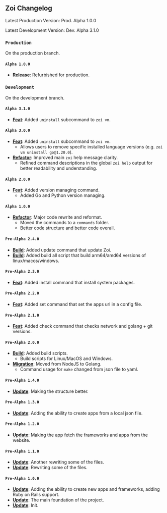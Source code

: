 ## Zoi Changelog

Latest Production Version: Prod. Alpha 1.0.0

Latest Development Version: Dev. Alpha 3.1.0

### `Production`

On the production branch.

#### `Alpha 1.0.0`

- **[Release](https://codeberg.org/Zusty/Zoi/commit/ca69280ea5d4646443f802d8d93b4d41329201d4)**: Refurbished for production.

### `Development`

On the development branch.

#### `Alpha 3.1.0`

- **[Feat](https://codeberg.org/Zusty/Zoi/commit/ca69280ea5d4646443f802d8d93b4d41329201d4)**: Added `uninstall` subcommand to `zoi vm`.

#### `Alpha 3.0.0`

- **[Feat](https://codeberg.org/Zusty/Zoi/commit/ca69280ea5d4646443f802d8d93b4d41329201d4)**: Added `uninstall` subcommand to `zoi vm`.
  - Allows users to remove specific installed language versions (e.g. `zoi vm uninstall go@1.20.0`).
- **[Refactor](https://codeberg.org/Zusty/Zoi/commit/fdf6829e6f4d38d132d390ee2ab8db4b5908757b)**: Improved main `zoi` help message clarity.
  - Refined command descriptions in the global `zoi help` output for better readability and understanding.

#### `Alpha 2.0.0`

- **[Feat](https://codeberg.org/Zusty/Zoi/commit/10bb62995a36af7ac7a40189f61da3ea3d32f22c)**: Added version managing command.
  - Added Go and Python version managing.

#### `Alpha 1.0.0`

- **[Refactor](https://codeberg.org/Zusty/Zoi/commit/dd14259cbc068a909f8f199d18e74336974c3509)**: Major code rewrite and reformat.
  - Moved the commands to a `commands` folder.
  - Better code structure and better code overall.

#### `Pre-Alpha 2.4.0`

- **[Build](https://codeberg.org/Zusty/Zoi/commit/6cee0ebc1f1628b24199b49eec357af754e98e5d)**: Added update command that update Zoi.
- **[Build](https://codeberg.org/Zusty/Zoi/commit/a4f934a124944c0c43823cb1c4aa1ee125f24e66)**: Added build all script that build arm64/amd64 versions of linux/macos/windows.

#### `Pre-Alpha 2.3.0`

- **[Feat](https://codeberg.org/Zusty/Zoi/commit/0301d37024cc4039ed48732ca79dcbaaa676fe5b)**: Added install command that install system packages.

#### `Pre-Alpha 2.2.0`

- **[Feat](https://codeberg.org/Zusty/Zoi/commit/df797efeb464ad0bb44779c5cd483dada90b44e5)**: Added set command that set the apps url in a config file.

#### `Pre-Alpha 2.1.0`

- **[Feat](https://codeberg.org/Zusty/Zoi/commit/15f346515d59259912658fbfe612765f89ef8adf)**: Added check command that checks network and golang + git versions.

#### `Pre-Alpha 2.0.0`

- **[Build](https://codeberg.org/Zusty/Zoi/commit/f9e2ac0e85666e4278b0879660345002e192a160)**: Added build scripts.
  - Build scripts for Linux/MacOS and Windows.
- **[Migration](https://codeberg.org/Zusty/Zoi/commit/63e15431d8942837c5f61a86bccfb8a49da4ef75)**: Moved from NodeJS to Golang.
  - Command usage for `make` changed from json file to yaml.

#### `Pre-Alpha 1.4.0`

- **[Update](https://codeberg.org/Zusty/Zoi/commit/398566c19919fed4e4e1a8384e94130576b8379b)**: Making the structure better.

#### `Pre-Alpha 1.3.0`

- **[Update](https://codeberg.org/Zusty/Zoi/commit/2ec7db3bbea65b5f3edd996ec3e203fb0256f9d9)**: Adding the ability to create apps from a local json file.

#### `Pre-Alpha 1.2.0`

- **[Update](https://codeberg.org/Zusty/Zoi/commit/25207842ee535b2a4c6d565f84bebdd3aa46b339)**: Making the app fetch the frameworks and apps from the website.

#### `Pre-Alpha 1.1.0`

- **[Update](https://codeberg.org/Zusty/Zoi/commit/f678c78064148f1bffaf431f0ead31b6afcdd38f)**: Another rewriting some of the files.
- **[Update](https://codeberg.org/Zusty/Zoi/commit/f1754a8f1fc18a340fd77ead980d01cc7070f317)**: Rewriting some of the files.

#### `Pre-Alpha 1.0.0`

- **[Update](https://codeberg.org/Zusty/Zoi/commit/7b993ddff04ed2f2998a59b1e3fae7c6566ef39e)**: Adding the ability to create new apps and frameworks, adding Ruby on Rails support.
- **[Update](https://codeberg.org/Zusty/Zoi/commit/de07cf7c2a99e595cbdc2d2e4c44222597561e8a)**: The main foundation of the project.
- **[Update](https://codeberg.org/Zusty/Zoi/commit/6aa33bc8d65ddc14fcd8d502eaad8275185b1098)**: Init.
